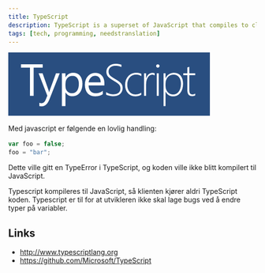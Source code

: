 ```yaml
---
title: TypeScript
description: TypeScript is a superset of JavaScript that compiles to clean JavaScript output.
tags: [tech, programming, needstranslation]
---
```


![TypeScript logo](typescript-logo.png "TypeScript logo")


Med javascript er følgende en lovlig handling:

```javascript
var foo = false;
foo = "bar";
```

Dette ville gitt en TypeError i TypeScript, og koden ville ikke blitt kompilert til JavaScript.

Typescript kompileres til JavaScript, så klienten kjører aldri TypeScript koden.
Typescript er til for at utvikleren ikke skal lage bugs ved å endre typer på variabler.


## Links

- http://www.typescriptlang.org
- https://github.com/Microsoft/TypeScript
